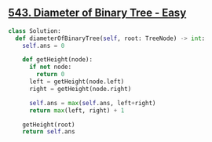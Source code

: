 ## [543. Diameter of Binary Tree - Easy](https://leetcode.com/problems/diameter-of-binary-tree/)

```python
class Solution:
  def diameterOfBinaryTree(self, root: TreeNode) -> int:
    self.ans = 0

    def getHeight(node):
      if not node:
        return 0
      left = getHeight(node.left)
      right = getHeight(node.right)

      self.ans = max(self.ans, left+right)
      return max(left, right) + 1

    getHeight(root)
    return self.ans
```
